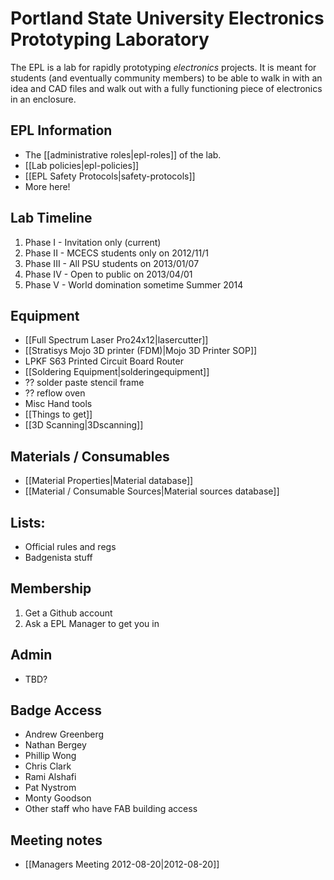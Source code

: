 # Portland State University Electronics Prototyping Laboratory

The EPL is a lab for rapidly prototyping *electronics* projects. It is meant for students (and eventually community members) to be able to walk in with an idea and CAD files and walk out with a fully functioning piece of electronics in an enclosure. 


## EPL Information

- The [[administrative roles|epl-roles]] of the lab.
- [[Lab policies|epl-policies]]
- [[EPL Safety Protocols|safety-protocols]]
- More here!


## Lab Timeline

1. Phase I -   Invitation only (current)
1. Phase II -  MCECS students only on 2012/11/1
1. Phase III - All PSU students on 2013/01/07
1. Phase IV -  Open to public on 2013/04/01
1. Phase V -   World domination sometime Summer 2014


## Equipment

- [[Full Spectrum Laser Pro24x12|lasercutter]]
- [[Stratisys Mojo 3D printer (FDM)|Mojo 3D Printer SOP]]
- LPKF S63 Printed Circuit Board Router
- [[Soldering Equipment|solderingequipment]]
- ?? solder paste stencil frame
- ?? reflow oven
- Misc Hand tools
- [[Things to get]]
- [[3D Scanning|3Dscanning]]

## Materials / Consumables
- [[Material Properties|Material database]]
- [[Material / Consumable Sources|Material sources database]]

## Lists:

- Official rules and regs
- Badgenista stuff

## Membership

1. Get a Github account
1. Ask a EPL Manager to get you in

## Admin

- TBD?

## Badge Access

- Andrew Greenberg
- Nathan Bergey
- Phillip Wong
- Chris Clark
- Rami Alshafi
- Pat Nystrom
- Monty Goodson
- Other staff who have FAB building access

## Meeting notes

- [[Managers Meeting 2012-08-20|2012-08-20]]